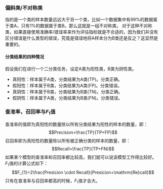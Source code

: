 ### 偏斜类/不对称类
指的是一个类的样本数量远远大于另一个类，比如一个数据集中有99%的数据属于类A，只有1%的数据属于类B。那么这就是一组不对称类。
对于这种不对称类，如果直接使用准确率/错误率来作为评估指标就是不合适的，因为我们并没有区分错误是什么类型的错误，究竟是错误地将A样本分为B类还是反之？这显然是重要的。
#### 分类结果的四种情况
假设我们在进行一个二分类任务，设定A类为阳性类，B类为阴性类。
- 真阳性：样本属于A类，分类结果为A类(TP)。分类正确。
- 假阳性：样本属于B类，分类结果为A类(FP)。分类错误。
- 真阴性：样本属于B类，分类结果为B类(TN)。分类正确。
- 假阴性：样本属于A类，分类结果为B类(FN)。分类错误。

### 查准率，召回率与$F_{1}$值
查准率的值即为真阳性的数量除以所有分类结果为阳性的样本的数量，即：$$Precision=\frac{TP}{TP+FP}$$
召回率即为真阳性的数量除以所有被正确分类的样本的数量，即：$$Recall=\frac{TP}{TP+FN}$$
如果某个模型的查准率和召回率都比较高，我们就可以说该模型工作得比较好。
$F_{1}$值的计算公式如下：$$F_{1}=2\frac{Presicion \cdot Recall}{Presicion+\mathrm{Re}call}$$只有在查准率与召回率都高的时候，$F_{1}$值才会大。
